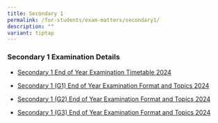 ```yaml
---
title: Secondary 1
permalink: /for-students/exam-matters/secondary1/
description: ""
variant: tiptap
---
```

<h3>Secondary 1 Examination Details</h3>
<ul data-tight="true" class="tight">
<li>
<p><a href="/files/For Students/Exam Matters/Sec 1/Sec_1_EYE_Timetable_2024.pdf" rel="noopener noreferrer nofollow" target="_blank">Secondary 1 End of Year Examination Timetable 2024</a>
</p>
</li>
<li>
<p><a href="/files/For Students/Exam Matters/Sec 1/Sec_1_G1_EYE_Exam_Format_and_Topics_2024.pdf" rel="noopener noreferrer nofollow" target="_blank">Secondary 1 (G1) End of Year Examination Format and Topics 2024</a>
</p>
</li>
<li>
<p><a href="/files/For Students/Exam Matters/Sec 1/Sec_1_G2_EYE_Exam_Format_and_Topics_2024.pdf" rel="noopener noreferrer nofollow" target="_blank">Secondary 1 (G2) End of Year Examination Format and Topics 2024</a>
</p>
</li>
<li>
<p><a href="/files/For Students/Exam Matters/Sec 1/Sec_1_G3_EYE_Exam_Format_and_Topics_2024.pdf" rel="noopener noreferrer nofollow" target="_blank">Secondary 1 (G3) End of Year Examination Format and Topics 2024</a>
</p>
</li>
</ul>
<p></p>